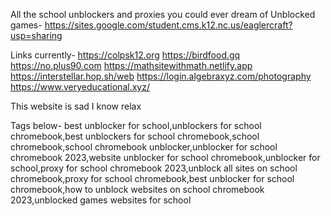 All the school unblockers and proxies you could ever dream of
Unblocked games- https://sites.google.com/student.cms.k12.nc.us/eaglercraft?usp=sharing 

Links currently- 
https://colpsk12.org
https://birdfood.gq
https://no.plus90.com
https://mathsitewithmath.netlify.app
https://interstellar.hop.sh/web 
https://login.algebraxyz.com/photography 
https://www.veryeducational.xyz/



This website is sad I know relax

Tags below-
best unblocker for school,unblockers for school chromebook,best unblockers for school chromebook,school chromebook,school chromebook unblocker,unblocker for school chromebook 2023,website unblocker for school chromebook,unblocker for school,proxy for school chromebook 2023,unblock all sites on school chromebook,proxy for school chromebook,best unblocker for school chromebook,how to unblock websites on school chromebook 2023,unblocked games websites for school
<meta name="title" content="Azenark's Unblocked Games And Website Unblockers/Proxies">
<meta name="description" content="best unblocker for school,school chromebook unblocker,unblockers for school chromebook,school chromebook,unblocker for school chromebook ">
<meta name="keywords" content="best unblocker for school,school chromebook unblocker,unblockers for school chromebook,school chromebook,unblocker for school chromebook ">
<meta name="robots" content="index, follow">
<meta http-equiv="Content-Type" content="text/html; charset=utf-8">
<meta name="language" content="English">
<meta name="revisit-after" content="1 days">
<meta name="author" content="Azenark">
